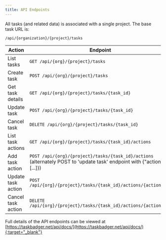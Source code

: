 ```yaml
---
title: API Endpoints
---
```


All tasks (and related data) is associated with a single project. The base
task URL is:

    /api/{organization}/{project}/tasks


| Action              | Endpoint                                                                                                                     |
|---------------------|------------------------------------------------------------------------------------------------------------------------------|
| List tasks          | `GET /api/{org}/{project}/tasks`                                                                                             |
| Create task         | `POST /api/{org}/{project}/tasks`                                                                                            |
| Get task details    | `GET /api/{org}/{project}/tasks/{task_id}`                                                                                   |
| Update task         | `POST /api/{org}/{project}/tasks/{task_id}`                                                                                  |
| Cancel task         | `DELETE /api/{org}/{project}/tasks/{task_id}`                                                                                |
| List task actions   | `GET /api/{org}/{project}/tasks/{task_id}/actions`                                                                           |
| Add task action     | `POST /api/{org}/{project}/tasks/{task_id}/actions`<br/>(alternately POST to 'update task' endpoint with {"actions": [...]}) |
| Update task action  | `POST /api/{org}/{project}/tasks/{task_id}/actions/{action_id}`                                                              |
| Cancel task action  | `DELETE /api/{org}/{project}/tasks/{task_id}/actions/{action_id}`                                                            |


Full details of the API endpoints can be viewed at [https://taskbadger.net/api/docs/](https://taskbadger.net/api/docs/){:target="_blank"}
